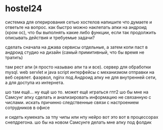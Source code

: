 # hostel24
системка для оперирования сетью хостелов
напишите что думаете
и ответьте на вопрос. как быстро можно наклепать апки на андроид (хром ос), что бы выполнять какие либо функции, если так продолжить описывать действия и требуемые задачи?

сделать сначала на джава сервисы отдельные, а затем копи паст в андроид студио на дизайн (самый примитивный, что бы время не тратить)

там рест апи (я просто называю апи та и все). сервер для обработки mysql. web servlet и java script интерфейсы с механизмом отправки на веб сервлет. фаэрвол, nginx под Андроид апку не для внутренней сети, а для доступа из интернета.

шо там ещё... ну ещё шо то. может ещё играться гпт2 шо бы мне на Самсунг апку сделать и анализировать информацию не связанную с числами. искать причинно следственные связи с настроением сотрудников в офисе

и сидеть кумекать за тпу чипы или нпу нейро вот это вот в процессорах снепдрегона. шо бы на новом Самсунге делать мне апку под фолдик 